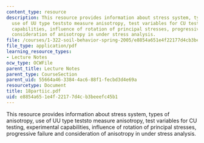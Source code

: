 ```yaml
---
content_type: resource
description: This resource provides information about stress system, types of anisotropy,
  use of UU type teststo measure anisotropy, test variables for CU testing, experimental
  capabilities, influence of rotation of principal stresses, progressive failure and
  consideration of anisotropy in under stress analysis.
file: /courses/1-322-soil-behavior-spring-2005/e8854a651e4f22177d4cb3beeefc45b1_18partiic.pdf
file_type: application/pdf
learning_resource_types:
- Lecture Notes
ocw_type: OCWFile
parent_title: Lecture Notes
parent_type: CourseSection
parent_uid: 55664a46-3384-4ac6-88f1-fecbd3d4e69a
resourcetype: Document
title: 18partiic.pdf
uid: e8854a65-1e4f-2217-7d4c-b3beeefc45b1
---
```

This resource provides information about stress system, types of anisotropy, use of UU type teststo measure anisotropy, test variables for CU testing, experimental capabilities, influence of rotation of principal stresses, progressive failure and consideration of anisotropy in under stress analysis.

